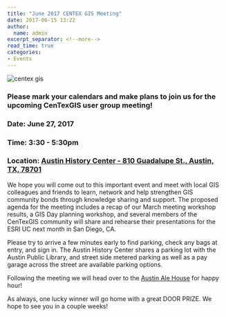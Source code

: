 ```yaml
---
title: "June 2017 CENTEX GIS Meeting"
date: 2017-06-15 13:22
author:
  name: admin
excerpt_separator: <!--more-->
read_time: true
categories:
- Events
---
```

![centex gis](/prototype2/assets/img/blog/centex.png)
### Please mark your calendars and make plans to join us for the upcoming CenTexGIS user group meeting!
<!--more-->

### Date: June 27, 2017
### Time: 3:30 - 5:30pm
### Location: [Austin History Center - 810 Guadalupe St., Austin, TX, 78701](https://www.google.com/maps/place/Austin+History+Center,+Austin+Public+Library/@30.2717133,-97.7469814,18z/data=!3m1!4b1!4m5!3m4!1s0x8644b50bc234d3c3:0x2ac89189e352c67e!8m2!3d30.2717133!4d-97.7458871)

We hope you will come out to this important event and meet with local GIS colleagues and friends to learn, network and help strengthen GIS community bonds through knowledge sharing and support. The proposed agenda for the meeting includes a recap of our March meeting workshop results, a GIS Day planning workshop, and several members of the CenTexGIS community will share and rehearse their presentations for the ESRI UC next month in San Diego, CA.

Please try to arrive a few minutes early to find parking, check any bags at entry, and sign in.  The Austin History Center shares a parking lot with the Austin Public Library, and street side metered parking as well as a pay garage across the street are available parking options.

Following the meeting we will head over to the [Austin Ale House](http://www.theaustinalehouse.com/) for happy hour!

As always, one lucky winner will go home with a great DOOR PRIZE.  We hope to see you in a couple weeks!
